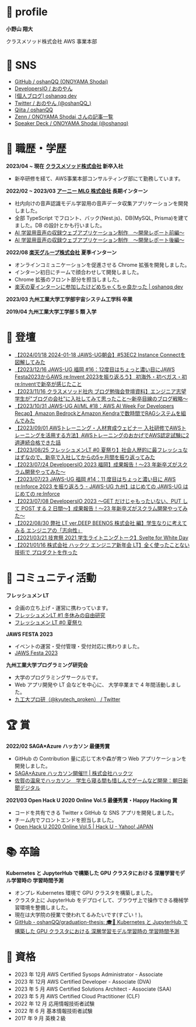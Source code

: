 # 👤 profile

**小野山 翔大**

クラスメソッド株式会社 AWS 事業本部

# 📱 SNS

- [GitHub / oshanQQ (ONOYAMA Shodai)](https://github.com/oshanQQ)
- [DevelopersIO / おのやん](https://dev.classmethod.jp/author/oshanqq)
- [[個人ブログ] oshanqq dev](https://oshanqq-dev.vercel.app/)
- [Twitter / おのやん (@oshanQQ\_)](https://twitter.com/oshanQQ_)
- [Qiita / oshanQQ](https://qiita.com/oshanQQ)
- [Zenn / ONOYAMA Shodai さんの記事一覧](https://zenn.dev/oshanqq)
- [Speaker Deck / ONOYAMA Shodai (@oshanqq)](https://speakerdeck.com/oshanqq)

# 💼 職歴・学歴

**2023/04 ~ 現在 [クラスメソッド株式会社](https://classmethod.jp/) 新卒入社**

- 新卒研修を経て、AWS事業本部コンサルティング部にて勤務しています。

**2022/02 ~ 2023/03 [アーニー MLG 株式会社](https://ernie.co.jp/) 長期インターン**

- 社内向けの音声認識モデル学習用の音声データ収集アプリケーションを開発しました。
- 全部 TypeScript でフロント、バック(Nest.js)、DB(MySQL, Prisma)を建てました。DB の設計とかも行いました。
- [AI 学習用音声の収録ウェブアプリケーション制作　〜開発レポート前編〜](https://olaris.jp/posts/WKvv-yyB)
- [AI 学習用音声の収録ウェブアプリケーション制作　〜開発レポート後編〜](https://olaris.jp/posts/Ku4HryXS)

**2022/08 [楽天グループ株式会社](https://corp.rakuten.co.jp/about/) 夏季インターン**

- オンラインコミュニケーションを促進させる Chrome 拡張を開発しました。
- インターン初日にチームで顔合わせして開発しました。
- Chrome 拡張のフロント部分を担当しました。
- [楽天の夏インターンに参加したけどめちゃくちゃ良かった | oshanqq dev](https://oshanqq-dev.vercel.app/posts/rakuten-internship)

**2023/03 九州工業大学工学部宇宙システム工学科 卒業**

**2019/04 九州工業大学工学部 5 類 入学**

# 🎤 登壇

- [【2024/01/18 2024-01-18 JAWS-UG朝会】#53EC2 Instance Connectを図解してみた](https://speakerdeck.com/oshanqq/ec2-instance-connectwotu-jie-sitemita)
- [【2023/12/16 JAWS-UG 福岡 #16：12度目はちょっと濃い目にJAWS Festa2023からAWS re:Invent 2023を振り返ろう】 初海外・初ベガス・初re:Inventで新卒が感じたこと](https://speakerdeck.com/oshanqq/chu-hai-wai-chu-begasuchu-re-inventdexin-zu-gagan-zitakoto)
- [【2023/11/16 クラスメソッド社内 ブログ勉強会登壇資料】エンジニア志望学生が"ブログの会社"に入社してみて思ったこと〜新卒目線のブログ戦略〜](https://speakerdeck.com/oshanqq/enziniazhi-wang-xue-sheng-ga-burogunohui-she-niru-she-sitemitesi-tutakoto-xin-zu-mu-xian-noburoguzhan-lue)
- [【2023/10/31 JAWS-UG AI/ML #18：AWS AI Week For Developers Recap】Amazon BedrockとAmazon Kendraで数時間でRAGシステムを組んでみた](https://speakerdeck.com/oshanqq/amazon-bedrocktoamazon-kendradeshu-shi-jian-deragsisutemuwozu-ndemita)
- [【2023/09/01 AWSトレーニング・人材育成ウェビナー 入社研修でAWSトレーニングを活用する方法】AWSトレーニングのおかげでAWS認定試験に2週連続合格できた話](https://speakerdeck.com/oshanqq/awstoreningunookagedeawsren-ding-shi-yan-ni2zhou-lian-sok-he-ge-dekitahua)
- [【2023/08/25 フレッシュメンLT #0 夏祭り】社会人歴的に最フレッシュなはずなので、新卒で入社してからの5ヶ月間を振り返ってみた](https://speakerdeck.com/oshanqq/she-hui-ren-li-de-nizui-huretusiyunahazunanode-xin-zu-deru-she-sitekarano5keyue-jian-wozhen-rifan-tutemita)
- [【2023/07/24 DevelopersIO 2023 福岡】成果報告！〜23 年新卒ズがスクラム開発やってみた〜](https://speakerdeck.com/oshanqq/fu-gang-ibentoban-cheng-guo-bao-gao-23nian-xin-zu-zugasukuramukai-fa-yatutemita)
- [【2023/07/23 JAWS-UG 福岡 #14：11 度目はちょっと濃い目に AWS re:Inforce 2023 を振り返ろう - JAWS-UG 九州】はじめての JAWS-UG はじめての re:Inforce](https://speakerdeck.com/oshanqq/hazimetenojaws-ug-hazimetenore-inforce)
- [【2023/07/08 DevelopersIO 2023 〜GET だけじゃもったいない、PUT して POST する 2 日間〜】成果報告！〜23 年新卒ズがスクラム開発やってみた〜](https://speakerdeck.com/oshanqq/cheng-guo-bao-gao-23nian-xin-zu-zugasukuramukai-fa-yatutemita)
- [【2022/08/30 弊社 LT ver.DEEP BEENOS 株式会社 編】学生なりに考えてみる エンジニアの「志向性」](https://speakerdeck.com/oshanqq/xue-sheng-narinikao-etemiru-enziniano-zhi-xiang-xing)
- [【2021/03/21 技育祭 2021 学生ライトニングトーク】Svelte for White Day](https://speakerdeck.com/oshanqq/svelte-for-white-day)
- [【2021/01/16 株式会社 ハックツ エンジニア新年会 LT】全く使ったことない技術で プロダクトを作った](https://speakerdeck.com/oshanqq/quan-kushi-tutakotonaiji-shu-de-purodakutowozuo-tuta)

# 🤝 コミュニティ活動

**フレッシュメン LT**

- 企画の立ち上げ・運営に携わっています。
- [フレッシュメンLT #1 冬休みの自由研究](https://connpass.com/event/301006/)
- [フレッシュメン LT #0 夏祭り](https://connpass.com/event/285559/)

**JAWS FESTA 2023**

- イベントの運営・受付管理・受付対応に携わりました。
- [JAWS Festa 2023](https://jft2023.jaws-ug.jp/)

**九州工業大学プログラミング研究会**

- 大学のプログラミングサークルです。
- Web アプリ開発や LT 会などを中心に、 大学卒業まで 4 年間活動しました。
- [九工大プロ研（@kyutech_proken） / Twitter](https://twitter.com/kyutech_proken)

# 🏆 賞

**2022/02 SAGA×Azure ハッカソン 最優秀賞**

- GitHub の Contribution 量に応じて木や森が育つ Web アプリケーションを開発しました。
- [SAGA×Azure ハッカソン開催!!! | 株式会社ハックツ](https://hackz.team/news/2NI9kKjmcoVfALGaw2luVR)
- [佐賀の温泉でハッカソン　学生ら寝る間も惜しんでゲームなど開発：朝日新聞デジタル](https://www.asahi.com/articles/ASQ267281Q26TTHB001.html)

**2021/03 Open Hack U 2020 Online Vol.5 最優秀賞・Happy Hacking 賞**

- コードを共有できる Twitter x GitHub な SNS アプリを開発しました。
- チーム内でフロントエンドを担当しました。
- [Open Hack U 2020 Online Vol.5 | Hack U - Yahoo! JAPAN](https://hacku.yahoo.co.jp/hacku2020online5/)

# 📚 卒論

**Kubernetes と JupyterHub で構築した GPU クラスタにおける 深層学習モデル学習時の 学習時間予測**

- オンプレ Kubernetes 環境で GPU クラスタを構築しました。
- クラスタ上に JupyterHub をデプロイして、ブラウザ上で操作できる機械学習環境を整備しました。
- 現在は大学院の授業で使われてるみたいです(すごい！)。
- [GitHub - oshanQQ/graduation-thesis: 🎓📝 Kubernetes と JupyterHub で構築した GPU クラスタにおける 深層学習モデル学習時の 学習時間予測](https://github.com/oshanQQ/graduation-thesis)

# 📜 資格

- 2023 年 12月 AWS Certified Sysops Administrator - Associate
- 2023 年 12月 AWS Certified Developer - Associate (DVA)
- 2023 年 5 月 AWS Certified Solutions Architect - Associate (SAA)
- 2023 年 5 月 AWS Certified Cloud Practitioner (CLF)
- 2022 年 12 月 応用情報技術者試験
- 2022 年 6 月 基本情報技術者試験
- 2017 年 9 月 英検２級
